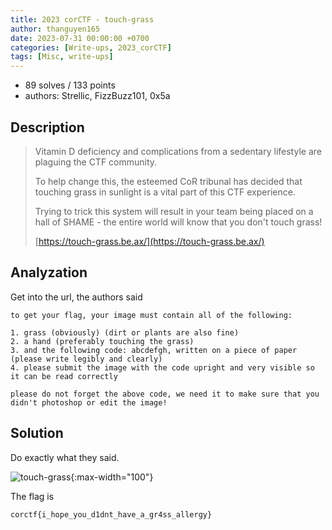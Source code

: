 ```yaml
---
title: 2023 corCTF - touch-grass
author: thanguyen165
date: 2023-07-31 00:00:00 +0700
categories: [Write-ups, 2023_corCTF]
tags: [Misc, write-ups]
---
```


* 89 solves / 133 points
* authors: Strellic, FizzBuzz101, 0x5a

## Description

> Vitamin D deficiency and complications from a sedentary lifestyle are plaguing the CTF community.
>
> To help change this, the esteemed CoR tribunal has decided that touching grass in sunlight is a vital part of this CTF experience.
>
> Trying to trick this system will result in your team being placed on a hall of SHAME - the entire world will know that you don't touch grass!
>
> [https://touch-grass.be.ax/](https://touch-grass.be.ax/)

## Analyzation

Get into the url, the authors said
```
to get your flag, your image must contain all of the following:

1. grass (obviously) (dirt or plants are also fine)
2. a hand (preferably touching the grass)
3. and the following code: abcdefgh, written on a piece of paper (please write legibly and clearly)
4. please submit the image with the code upright and very visible so it can be read correctly

please do not forget the above code, we need it to make sure that you didn't photoshop or edit the image!
```

## Solution

Do exactly what they said.

![touch-grass](/assets/posts_images/CTF-writeups/2023/2023_corCTF/touchgrass.jpg){:max-width="100"}

The flag is
```
corctf{i_hope_you_d1dnt_have_a_gr4ss_allergy}
```